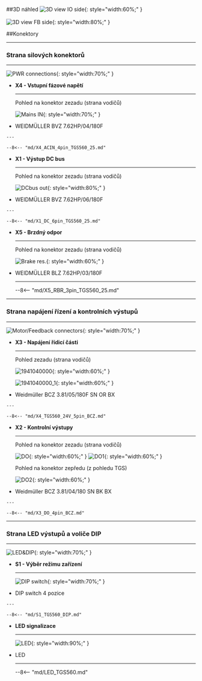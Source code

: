 ##3D náhled
![3D view IO side](../img/IOside.webp){: style="width:60%;" }
<br>
<br>
![3D view FB side](../img/MotSide.webp){: style="width:80%;" }

##Konektory
___
### Strana silových konektorů
___

![PWR connections](../../../../source/img/TGS-560-25_50_PWRconns.webp){: style="width:70%;" }


<div class="grid cards" markdown>

-   **X4 - Vstupní fázové napětí**

    ---
	
	Pohled na konektor zezadu (strana vodičů)
	
	![Mains IN](../../../../source/img/1930070000.webp){: style="width:70%;" }

-    WEIDMÜLLER BVZ 7.62HP/04/180F

	---
	
	--8<-- "md/X4_ACIN_4pin_TGS560_25.md"
	
-   **X1 - Výstup DC bus**

    ---
	
	Pohled na konektor zezadu (strana vodičů)
	
	![DCbus out](../../../../source/img/1930090000.webp){: style="width:80%;" }

-    WEIDMÜLLER BVZ 7.62HP/06/180F

	---
	
	--8<-- "md/X1_DC_6pin_TGS560_25.md"
	
	
-   **X5 - Brzdný odpor**

    ---
		
	Pohled na konektor zezadu (strana vodičů)
	
	![Brake res.](../../../../source/img/1095690000.webp){: style="width:60%;" }

-   WEIDMÜLLER BLZ 7.62HP/03/180F

	---
	
	--8<-- "md/X5_RBR_3pin_TGS560_25.md"

</div>
  
___
### Strana napájení řízení a kontrolních výstupů
___

![Motor/Feedback connectors](../../../../source/img/TGS-560-25_50_24Vside.webp){: style="width:70%;" }

<div class="grid cards" markdown>

-   **X3 - Napájení řídicí části**

    ---
	Pohled zezadu (strana vodičů)   
	
	![1941040000](../../../../source/img/1941040000.webp){: style="width:60%;" }   
	
	![1941040000_1](../../../../source/img/1941040000_1.webp){: style="width:60%;" }	

-    Weidmüller BCZ 3.81/05/180F SN OR BX

	---

	--8<-- "md/X4_TGS560_24V_5pin_BCZ.md"

-   **X2 - Kontrolní výstupy**

    ---
		
	Pohled na konektor zezadu (strana vodičů)
	
	![DO](../../../../source/img/1792970000_1.webp){: style="width:60%;" }
	![DO1](../../../../source/img/1792970000_2.webp){: style="width:60%;" }
		
	Pohled na konektor zepředu (z pohledu TGS)
	
	![DO2](../../../../source/img/1792970000_3.webp){: style="width:60%;" }
	
-    Weidmüller BCZ 3.81/04/180 SN BK BX

    ---

	--8<-- "md/X3_DO_4pin_BCZ.md"
	
</div>

___
### Strana LED výstupů a voliče DIP
___

![LED&DIP](../../../../source/img/TGS-560-25_50_DIPside.webp){: style="width:70%;" }

<div class="grid cards" markdown>

-   **S1 - Výběr režimu zařízení**

    ---
	
	![DIP switch](../../../../source/img/DS03-254-04BE.webp){: style="width:70%;" }

-    DIP switch 4 pozice

    ---

	--8<-- "md/S1_TGS560_DIP.md"

-   **LED signalizace**

    ---
	
	![LED](../img/LED.webp){: style="width:90%;" }

-   LED 

    ---

	--8<-- "md/LED_TGS560.md"
	
</div>


